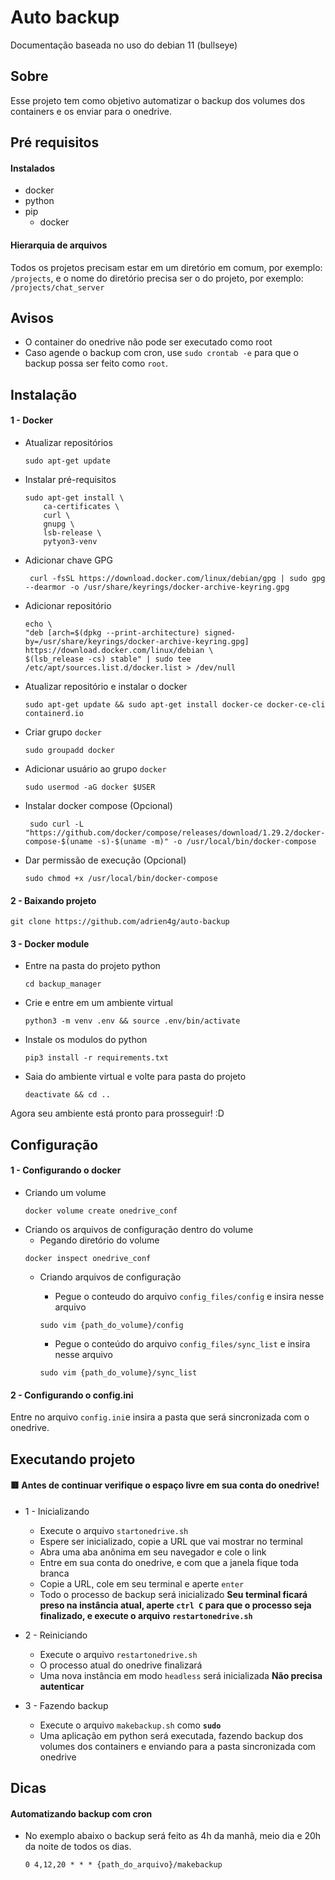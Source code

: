 # Auto backup 

Documentação baseada no uso do debian 11 (bullseye)

## Sobre
Esse projeto tem como objetivo automatizar o backup dos volumes dos containers e os enviar para o onedrive.

## Pré requisitos
#### Instalados
* docker
* python
* pip
  * docker

#### Hierarquia de arquivos
Todos os projetos precisam estar em um diretório em comum, por exemplo: `/projects`, e o nome do diretório precisa ser o do projeto, por exemplo: `/projects/chat_server`

## Avisos
* O container do onedrive não pode ser executado como root
* Caso agende o backup com cron, use `sudo crontab -e` para que o backup possa ser feito como `root`.

## Instalação
#### 1 - Docker
* Atualizar repositórios
    ```
    sudo apt-get update
    ```
* Instalar pré-requisitos
    ```
    sudo apt-get install \
        ca-certificates \
        curl \
        gnupg \
        lsb-release \
        pytyon3-venv
    ```

* Adicionar chave GPG
    ```
     curl -fsSL https://download.docker.com/linux/debian/gpg | sudo gpg --dearmor -o /usr/share/keyrings/docker-archive-keyring.gpg

    ```

* Adicionar repositório
    ```
    echo \
  "deb [arch=$(dpkg --print-architecture) signed-by=/usr/share/keyrings/docker-archive-keyring.gpg] https://download.docker.com/linux/debian \
  $(lsb_release -cs) stable" | sudo tee /etc/apt/sources.list.d/docker.list > /dev/null
    ```

* Atualizar repositório e instalar o docker
    ```
    sudo apt-get update && sudo apt-get install docker-ce docker-ce-cli containerd.io
    ```

* Criar grupo `docker`
    ```
    sudo groupadd docker
    ```

* Adicionar usuário ao grupo `docker`
    ```
    sudo usermod -aG docker $USER
    ```

* Instalar docker compose (Opcional)
    ```
     sudo curl -L "https://github.com/docker/compose/releases/download/1.29.2/docker-compose-$(uname -s)-$(uname -m)" -o /usr/local/bin/docker-compose
    ```

* Dar permissão de execução (Opcional)
    ```
    sudo chmod +x /usr/local/bin/docker-compose
    ```
#### 2 - Baixando projeto
```
git clone https://github.com/adrien4g/auto-backup
```

#### 3 - Docker module
* Entre na pasta do projeto python
    ```
    cd backup_manager
    ```
* Crie e entre em um ambiente virtual
    ```
    python3 -m venv .env && source .env/bin/activate
    ```
* Instale os modulos do python
    ```
    pip3 install -r requirements.txt 
    ```
* Saia do ambiente virtual e volte para pasta do projeto
    ```
    deactivate && cd ..
    ```
Agora seu ambiente está pronto para prosseguir! :D
## Configuração
#### 1 - Configurando o docker
* Criando um volume
    ```
    docker volume create onedrive_conf
    ```
* Criando os arquivos de configuração dentro do volume
    * Pegando diretório do volume
    ```
    docker inspect onedrive_conf
    ```
    * Criando arquivos de configuração

        * Pegue o  conteudo do arquivo `config_files/config` e insira nesse arquivo
        ```
        sudo vim {path_do_volume}/config
        ```
        * Pegue o conteúdo do arquivo `config_files/sync_list` e insira nesse arquivo
        ```
        sudo vim {path_do_volume}/sync_list
        ```
#### 2 - Configurando o config.ini
Entre no arquivo `config.ini`e insira a pasta que será sincronizada com o onedrive.

## Executando projeto

#### 🟥 Antes de continuar verifique o espaço livre em sua conta do onedrive!
* 1 - Inicializando
    * Execute o arquivo `startonedrive.sh`
    * Espere ser inicializado, copie a URL que vai mostrar no terminal
    * Abra uma aba anônima em seu navegador e cole o link
    * Entre em sua conta do onedrive, e com que a janela fique toda branca
    * Copie a URL, cole em seu terminal e aperte `enter`
    * Todo o processo de backup será inicializado
**Seu terminal ficará preso na instância atual, aperte `ctrl C` para que o processo seja finalizado, e execute o arquivo `restartonedrive.sh`** 

* 2 - Reiniciando
    * Execute o arquivo `restartonedrive.sh`
    * O processo atual do onedrive finalizará
    * Uma nova instância em modo `headless` será inicializada
**Não precisa autenticar**

* 3 - Fazendo backup
    * Execute o arquivo `makebackup.sh` como **`sudo`**
    * Uma aplicação em python será executada, fazendo backup dos volumes dos containers e enviando para a pasta sincronizada com onedrive

## Dicas
#### Automatizando backup com cron
* No exemplo abaixo o backup será feito as 4h da manhã, meio dia e 20h da noite de todos os dias.
    ```
    0 4,12,20 * * * {path_do_arquivo}/makebackup
    ```
